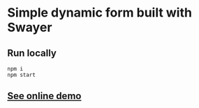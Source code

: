 # Simple dynamic form built with Swayer

## Run locally

```
npm i
npm start
```

## [See online demo](https://metarhia.github.io/swayer/examples/dynamic-form/)
